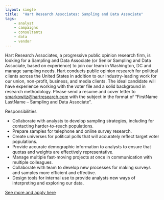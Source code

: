 ```yaml
---
layout: single
title:  "Hart Research Associates: Sampling and Data Associate"
tags: 
    - analyst
    - campaigns
    - consultants
    - data
    - vendor
---
```


Hart Research Associates, a progressive public opinion research firm, is looking for a Sampling and Data Associate (or Senior Sampling and Data Associate, based on experience) to join our team in Washington, DC and manage sampling needs. Hart conducts public opinion research for political clients across the United States in addition to our industry-leading work for our union, non-profit, business, and media clients. The ideal candidate will have experience working with the voter file and a solid background in research methodology. Please send a resume and cover letter to smarkowitz@hartresearch.com with the subject in the format of “FirstName LastName – Sampling and Data Associate”.

Responsibilities
* Collaborate with analysts to develop sampling strategies, including for contacting harder-to-reach populations.
* Prepare samples for telephone and online survey research.
* Create universes for political polls that will accurately reflect target voter populations.
* Provide accurate demographic information to analysts to ensure that quotas and weights are effectively representative.
* Manage multiple fast-moving projects at once in communication with multiple colleagues.
* Collaborate with team to develop new processes for making surveys and samples more efficient and effective.
* Design tools for internal use to provide analysts new ways of interpreting and exploring our data.

[See more and apply here](https://hartresearch.com/wp-content/uploads/2019/02/Hart-Sampling.pdf)
